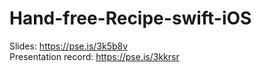 # Hand-free-Recipe-swift-iOS

Slides: https://pse.is/3k5b8v  
Presentation record: https://pse.is/3kkrsr  
